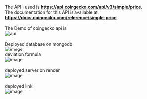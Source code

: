 The API I used is **https://api.coingecko.com/api/v3/simple/price**.
<br/>
The documentation for this API is available at  **https://docs.coingecko.com/reference/simple-price** <br />
<br/>
The Demo of coingecko api is<br/>
![api](https://github.com/user-attachments/assets/29627011-7607-4f7f-aab6-0306b93c9dcf)<br/>
<br/>
Deployed database on mongodb<br/>
![image](https://github.com/user-attachments/assets/3d1dcda8-114b-43f1-a080-577c817a8d17)
<br/>
deviation formula<br/>
![image](https://github.com/user-attachments/assets/48724c68-3eab-455b-8e69-3c7773ed3629)<br/><br/>
deployed server on render<br/>
![image](https://github.com/user-attachments/assets/ea6108a5-42c2-4f02-be02-4128e7755da7)
<br/>
<br/>
deployed link
<br/>
![image](https://github.com/user-attachments/assets/7e8b9e4f-e501-48b6-ace7-772d97cc2432)



